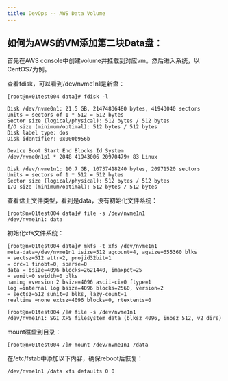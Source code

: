 ```yaml
---
title: DevOps -- AWS Data Volume 
---
```




## 如何为AWS的VM添加第二块Data盘：

首先在AWS console中创建volume并挂载到对应vm。然后进入系统，以CentOS7为例。

查看fdisk，可以看到/dev/nvme1n1是新盘：

```
[root@nx01test004 data]# fdisk -l

Disk /dev/nvme0n1: 21.5 GB, 21474836480 bytes, 41943040 sectors
Units = sectors of 1 * 512 = 512 bytes
Sector size (logical/physical): 512 bytes / 512 bytes
I/O size (minimum/optimal): 512 bytes / 512 bytes
Disk label type: dos
Disk identifier: 0x000b956b

Device Boot Start End Blocks Id System
/dev/nvme0n1p1 * 2048 41943006 20970479+ 83 Linux

Disk /dev/nvme1n1: 10.7 GB, 10737418240 bytes, 20971520 sectors
Units = sectors of 1 * 512 = 512 bytes
Sector size (logical/physical): 512 bytes / 512 bytes
I/O size (minimum/optimal): 512 bytes / 512 bytes
```



查看盘上文件类型，看到是data，没有初始化文件系统：

```
[root@nx01test004 data]# file -s /dev/nvme1n1
/dev/nvme1n1: data
```



初始化xfs文件系统：

```
[root@nx01test004 data]# mkfs -t xfs /dev/nvme1n1
meta-data=/dev/nvme1n1 isize=512 agcount=4, agsize=655360 blks
= sectsz=512 attr=2, projid32bit=1
= crc=1 finobt=0, sparse=0
data = bsize=4096 blocks=2621440, imaxpct=25
= sunit=0 swidth=0 blks
naming =version 2 bsize=4096 ascii-ci=0 ftype=1
log =internal log bsize=4096 blocks=2560, version=2
= sectsz=512 sunit=0 blks, lazy-count=1
realtime =none extsz=4096 blocks=0, rtextents=0

[root@nx01test004 /]# file -s /dev/nvme1n1
/dev/nvme1n1: SGI XFS filesystem data (blksz 4096, inosz 512, v2 dirs)
```



mount磁盘到目录：

```
[root@nx01test004 /]# mount /dev/nvme1n1 /data
```



在/etc/fstab中添加以下内容，确保reboot后恢复：

```
/dev/nvme1n1 /data xfs defaults 0 0
```

## 